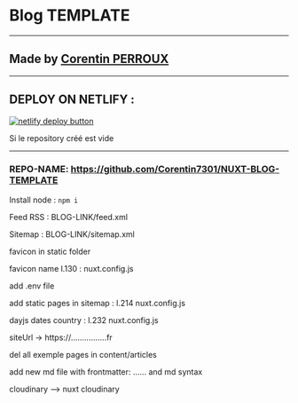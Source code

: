# Blog TEMPLATE

*********
## Made by [Corentin PERROUX](https://github.com/Corentin7301)

*********
## DEPLOY ON NETLIFY :

<a href="https://app.netlify.com/start/deploy?repository=https://github.com/Corentin7301/NUXT-BLOG-TEMPLATE"><img src="https://camo.githubusercontent.com/417d890ba67c98ad5856b715343a61cdbf07d72b9bd5b79dd45d43de634c29ea/68747470733a2f2f7777772e6e65746c6966792e636f6d2f696d672f6465706c6f792f627574746f6e2e737667" alt="netlify deploy button"></a>

Si le repository créé est vide
*********
### REPO-NAME: https://github.com/Corentin7301/NUXT-BLOG-TEMPLATE

Install node : ```npm i```

<!-- DECOMMENT LINES 8, 9, 10 in .gitignore !!! -->

Feed RSS : BLOG-LINK/feed.xml

Sitemap : BLOG-LINK/sitemap.xml


favicon in static folder

favicon name l.130 : nuxt.config.js


add .env file

add static pages in sitemap : l.214 nuxt.config.js

dayjs dates country : l.232 nuxt.config.js

siteUrl -> https://................fr

del all exemple pages in content/articles

add new md file with frontmatter: ......   and md syntax

cloudinary --> nuxt cloudinary
